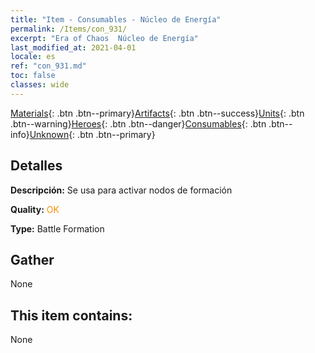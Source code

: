 ```yaml
---
title: "Item - Consumables - Núcleo de Energía"
permalink: /Items/con_931/
excerpt: "Era of Chaos  Núcleo de Energía"
last_modified_at: 2021-04-01
locale: es
ref: "con_931.md"
toc: false
classes: wide
---
```

 [Materials](/es/Items/){: .btn .btn--primary}[Artifacts](/es/Items/Artifacts/){: .btn .btn--success}[Units](/es/Items/Units/){: .btn .btn--warning}[Heroes](/es/Items/Heroes/){: .btn .btn--danger}[Consumables](/es/Items/Consumables/){: .btn .btn--info}[Unknown](/es/Items/Unknown/){: .btn .btn--primary}

## Detalles
 **Descripción:** Se usa para activar nodos de formación

 **Quality:** <span style="color: #FF8C00">OK</span>

 **Type:** Battle Formation

## Gather

  None

## This item contains:

  None

